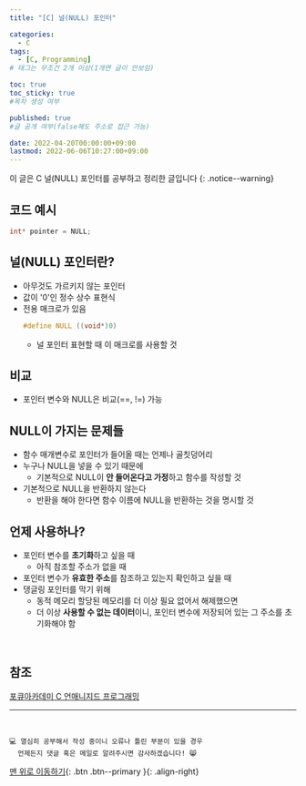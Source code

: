 ```yaml
---
title: "[C] 널(NULL) 포인터" 

categories:
  - C
tags:
  - [C, Programming]
# 태그는 무조건 2개 이상(1개면 글이 안보임)

toc: true
toc_sticky: true
#목차 생성 여부

published: true
#글 공개 여부(false해도 주소로 접근 가능)

date: 2022-04-20T00:00:00+09:00
lastmod: 2022-06-06T10:27:00+09:00
---
```


이 글은 C 널(NULL) 포인터를 공부하고 정리한 글입니다
{: .notice--warning}

## 코드 예시
```c
int* pointer = NULL;
```

## 널(NULL) 포인터란?
- 아무것도 가르키지 않는 포인터
- 값이 '0'인 정수 상수 표현식
- 전용 매크로가 있음
  ```c
  #define NULL ((void*)0)
  ```
  - 널 포인터 표현할 때 이 매크로를 사용할 것

## 비교
- 포인터 변수와 NULL은 비교(==, !=) 가능

## NULL이 가지는 문제들
- 함수 매개변수로 포인터가 들어올 때는 언제나 골칫덩어리
- 누구나 NULL을 넣을 수 있기 때문에
  - 기본적으로 NULL이 **안 들어온다고 가정**하고 함수를 작성할 것
- 기본적으로 NULL을 반환하지 않는다
  - 반환을 해야 한다면 함수 이름에 NULL을 반환하는 것을 명시할 것

## 언제 사용하나?
- 포인터 변수를 **초기화**하고 싶을 때
  - 아직 참조할 주소가 없을 때
- 포인터 변수가 **유효한 주소**를 참조하고 있는지 확인하고 싶을 때
- 댕글링 포인터를 막기 위해
  - 동적 메모리 할당된 메모리를 더 이상 필요 없어서 해제했으면
  - 더 이상 **사용할 수 없는 데이터**이니, 포인터 변수에 저장되어 있는 그 주소를 초기화해야 함

<br>

## 참조
[포큐아카데미 C 언매니지드 프로그래밍](https://pocu-ko.teachable.com/p/comp2200)

***
<br>

    💻 열심히 공부해서 작성 중이니 오류나 틀린 부분이 있을 경우 
      언제든지 댓글 혹은 메일로 알려주시면 감사하겠습니다! 😸

[맨 위로 이동하기](#){: .btn .btn--primary }{: .align-right}